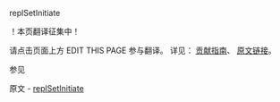  replSetInitiate

 ！本页翻译征集中！

请点击页面上方 EDIT THIS PAGE 参与翻译。
详见：
[贡献指南]( https://github.com/whaleal/MongoDB-Manual-zh/blob/master/CONTRIBUTING.md )、
[原文链接](  https://docs.mongodb.com/manual/reference/command/replSetInitiate/  )。

 参见

原文 - [replSetInitiate]( https://docs.mongodb.com/manual/reference/command/replSetInitiate/ )


